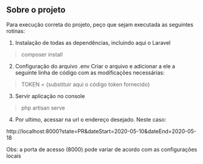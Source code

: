 ## Sobre o projeto

Para execução correta do projeto, peço que sejam executada as seguintes rotinas:

1. Instalação de todas as dependências, incluindo aqui o Laravel
> composer install

2. Configuração do arquivo .env
Criar o arquivo e adicionar a ele a seguinte linha de código com as modificações necessárias:
>TOKEN = {substituir aqui o código token fornecido} 

3. Servir aplicação no console
> php artisan serve  

4. Por ultimo, acessar na url o endereço desejado. Neste caso:

http://localhost:8000?state=PR&dateStart=2020-05-10&dateEnd=2020-05-18

Obs: a porta de acesso (8000) pode variar de acordo com as configurações locais
